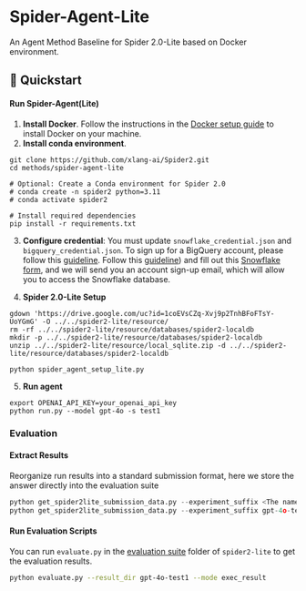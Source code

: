 # Spider-Agent-Lite

An Agent Method Baseline for Spider 2.0-Lite based on Docker environment.

## 🚀 Quickstart

#### Run Spider-Agent(Lite)

1. **Install Docker**. Follow the instructions in the [Docker setup guide](https://docs.docker.com/engine/install/) to install Docker on your machine. 
2. **Install conda environment**.
```
git clone https://github.com/xlang-ai/Spider2.git
cd methods/spider-agent-lite

# Optional: Create a Conda environment for Spider 2.0
# conda create -n spider2 python=3.11
# conda activate spider2

# Install required dependencies
pip install -r requirements.txt
```
3. **Configure credential**: You must update `snowflake_credential.json` and `bigquery_credential.json`.
To sign up for a BigQuery account, please follow this [guideline](https://github.com/xlang-ai/Spider2/blob/main/assets/Bigquery_Guideline.md).
Follow this [guideline](https://github.com/xlang-ai/Spider2/blob/main/assets/Snowflake_Guideline.md)) and fill out this [Snowflake form](https://docs.google.com/forms/d/e/1FAIpQLScbVIYcBkADVr-NcYm9fLMhlxR7zBAzg-jaew1VNRj6B8yD3Q/viewform?usp=sf_link), and we will send you an account sign-up email, which will allow you to access the Snowflake database.


4. **Spider 2.0-Lite Setup**
```
gdown 'https://drive.google.com/uc?id=1coEVsCZq-Xvj9p2TnhBFoFTsY-UoYGmG' -O ../../spider2-lite/resource/
rm -rf ../../spider2-lite/resource/databases/spider2-localdb
mkdir -p ../../spider2-lite/resource/databases/spider2-localdb
unzip ../../spider2-lite/resource/local_sqlite.zip -d ../../spider2-lite/resource/databases/spider2-localdb

python spider_agent_setup_lite.py
```

5. **Run agent**
```
export OPENAI_API_KEY=your_openai_api_key
python run.py --model gpt-4o -s test1
```




### Evaluation

#### Extract Results

Reorganize run results into a standard submission format, here we store the answer directly into the evaluation suite

```python
python get_spider2lite_submission_data.py --experiment_suffix <The name of this experiment> --results_folder_name <Standard Submission Folders>
python get_spider2lite_submission_data.py --experiment_suffix gpt-4o-test1 --results_folder_name ../../spider2-lite/evaluation_suite/gpt-4o-test1
```

#### Run Evaluation Scripts

You can run `evaluate.py` in the [evaluation suite](https://github.com/xlang-ai/Spider2/tree/main/spider2-lite/evaluation_suite) folder of `spider2-lite` to get the evaluation results.


```bash
python evaluate.py --result_dir gpt-4o-test1 --mode exec_result
```


